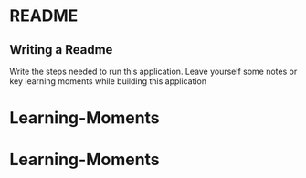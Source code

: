 # README
## Writing a Readme
Write the steps needed to run this application. Leave yourself some notes or key learning moments while building this application

# Learning-Moments
# Learning-Moments
